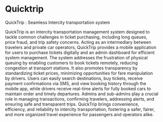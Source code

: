 # Quicktrip
QuickTrip : Seamless Intercity transportation system

QuickTrip is an intercity transportation management system designed to tackle common
challenges in ticket purchasing, including long queues, price fraud, and trip safety concerns.
Acting as an intermediary between travelers and private car operators, QuickTrip provides a
mobile application for users to purchase tickets digitally and an admin dashboard for efficient
system management.
The system addresses the frustration of physical queuing by enabling customers to book
tickets remotely, reducing congestion at transport stations. It also promotes transparency by
standardizing ticket prices, minimizing opportunities for fare manipulation by drivers. Users
can easily search destinations, buy tickets, receive payment confirmations via SMS, and view
booking history through the mobile app, while drivers receive real-time alerts for fully
booked cars to maintain order and timely departures. Admins and sub-admins play a crucial
role in managing transactions, confirming travelers, addressing alerts, and ensuring safe and
transparent trips.
QuickTrip brings convenience, efficiency, and reliability to intercity transportation, fostering
a safer, fairer, and more organized travel experience for passengers and operators alike.